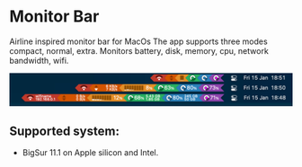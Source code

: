 # Monitor Bar

Airline inspired monitor bar for MacOs 
The app supports three modes compact, normal, extra.
Monitors battery, disk, memory, cpu, network bandwidth, wifi.

![img](https://github.com/tidiemme/monitorbar/blob/main/mb.png)

## Supported system:
 - BigSur 11.1 on Apple silicon and Intel. 
